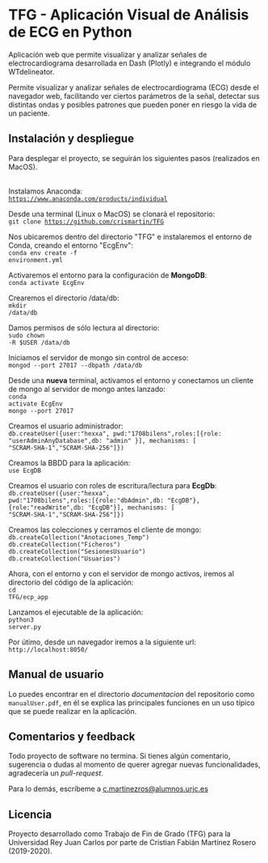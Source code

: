 # TFG - Aplicación Visual de Análisis de ECG en Python

Aplicación web que permite visualizar y analizar señales de electrocardiograma desarrollada en Dash (Plotly) 
e integrando el módulo WTdelineator.

Permite visualizar y analizar señales de electrocardiograma (ECG) desde el navegador web, facilitando ver 
ciertos parámetros de la señal, detectar sus distintas ondas y posibles patrones que pueden poner en riesgo la vida 
de un paciente.</br>

<h2>Instalación y despliegue</h2>
Para desplegar el proyecto, se seguirán los siguientes pasos (realizados en MacOS).</br>

</br>Instalamos Anaconda:</br>
<code>https://www.anaconda.com/products/individual</br></code>

Desde una terminal (Linux o MacOS) se clonará el repositorio:</br>
<code>git clone https://github.com/crismartin/TFG</br></code>

Nos ubicaremos dentro del directorio "TFG" e instalaremos el entorno de Conda, creando el entorno "EcgEnv":</br>
<code>conda env create -f environment.yml</code></br>

Activaremos el entorno para la configuración de <b>MongoDB</b>:</br>
<code>conda activate EcgEnv</code></br>

Crearemos el directorio /data/db:</br>
<code>mkdir /data/db</code></br>

Damos permisos de sólo lectura al directorio:</br>
<code>sudo chown -R $USER /data/db </code></br>

Iniciamos el servidor de mongo sin control de acceso:</br>
<code>mongod --port 27017 --dbpath /data/db</code>

Desde una <b>nueva</b> terminal, activamos el entorno y conectamos un cliente de mongo al servidor de mongo antes lanzado:</br>
<code>conda activate EcgEnv</code></br>
<code>mongo --port 27017</code></br>

Creamos el usuario administrador:</br>
<code>db.createUser({user:"hexxa", pwd:"1708bilens",roles:[{role: "userAdminAnyDatabase",db: "admin" }], mechanisms: [ "SCRAM-SHA-1","SCRAM-SHA-256"]})</code></br>

Creamos la BBDD para la aplicación:</br>
<code>use EcgDB</code>

Creamos el usuario con roles de escritura/lectura para <b>EcgDb</b>: </br>
<code>db.createUser({user:"hexxa", pwd:"1708bilens",roles:[{role:"dbAdmin",db: "EcgDB"}, {role:"readWrite",db: "EcgDB"}], mechanisms: [ "SCRAM-SHA-1","SCRAM-SHA-256"]})</code></br>

Creamos las colecciones y cerramos el cliente de mongo: </br>
<code>db.createCollection("Anotaciones_Temp")</code></br>
<code>db.createCollection("Ficheros")</code></br>
<code>db.createCollection("SesionesUsuario")</code></br>
<code>db.createCollection("Usuarios")</code></br>

Ahora, con el entorno y con el servidor de mongo activos, iremos al directorio del código de la aplicación: </br>
<code>cd TFG/ecp_app</code></br>

Lanzamos el ejecutable de la aplicación: </br>
<code>python3 server.py</code>

Por útimo, desde un navegador iremos a la siguiente url:</br> 
<code>http://localhost:8050/</code></br>

<h2>Manual de usuario</h2>
Lo puedes encontrar en el directorio <i>documentacion</i> del repositorio como <code>manualUser.pdf</code>, en él se explica las 
principales funciones en un uso típico que se puede realizar en la aplicación.</br>

<h2>Comentarios y feedback</h2>
Todo proyecto de software no termina. Si tienes algún comentario, sugerencia o dudas al momento de querer agregar nuevas 
funcionalidades, agradecería un <i>pull-request</i>.

Para lo demás, escríbeme a <mail>c.martinezros@alumnos.urjc.es</mail>

<h2>Licencia</h2>
Proyecto desarrollado como Trabajo de Fin de Grado (TFG) para la Universidad Rey Juan Carlos 
por parte de Cristian Fabián Martínez Rosero (2019-2020).
